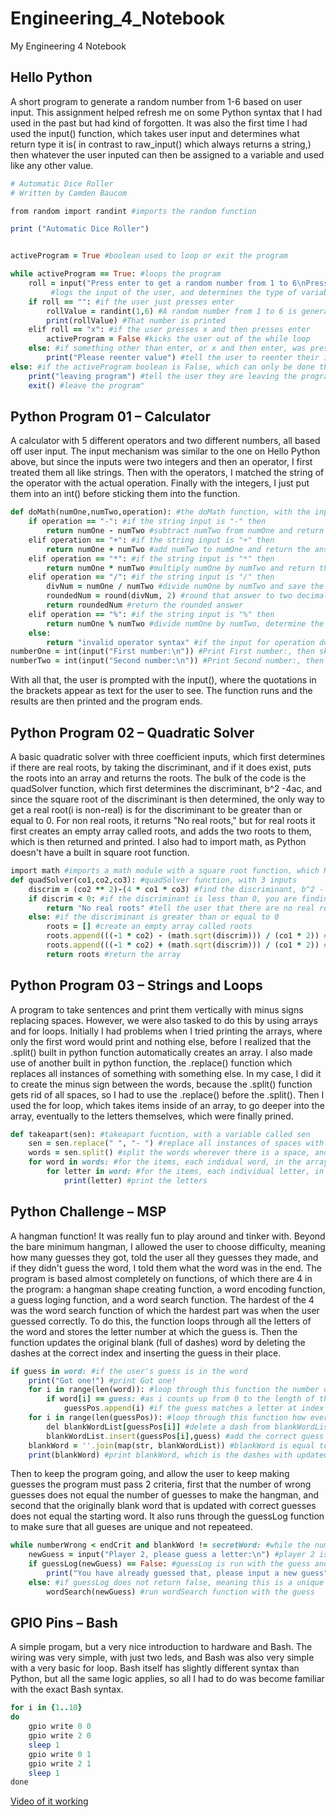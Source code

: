 # Engineering_4_Notebook
My Engineering 4 Notebook

## Hello Python
A short program to generate a random number from 1-6 based on user input. This assignment helped refresh me on some Python syntax that I had used in the past but had kind of forgotten. It was also the first time I had used the input() function, which takes user input and determines what return type it is( in contrast to raw_input() which always returns a string,) then whatever the user inputed can then be assigned to a variable and used like any other value.

```ruby
# Automatic Dice Roller
# Written by Camden Baucom

from random import randint #imports the random function

print ("Automatic Dice Roller")


activeProgram = True #boolean used to loop or exit the program

while activeProgram == True: #loops the program
	roll = input("Press enter to get a random number from 1 to 6\nPress x and then enter to escape the program:\n") 
         #logs the input of the user, and determines the type of variable, before assigning the value of the input to roll	
	if roll == "": #if the user just presses enter
		rollValue = randint(1,6) #A random number from 1 to 6 is generated
		print(rollValue) #That number is printed
	elif roll == "x": #if the user presses x and then presses enter
		activeProgram = False #kicks the user out of the while loop 
	else: #if something other than enter, or x and then enter, was pressed
		print("Please reenter value") #tell the user to reenter their input
else: #if the activeProgram boolean is False, which can only be done through the elif roll == "x"
	print("leaving program") #tell the user they are leaving the program
	exit() #leave the program"
```

## Python Program 01 – Calculator
A calculator with 5 different operators and two different numbers, all based off user input. The input mechanism was similar to the one on Hello Python above, but since the inputs were two integers and then an operator, I first treated them all like strings. Then with the operators, I matched the string of the operator with the actual operation. Finally with the integers, I just put them into an int() before sticking them into the function.
```ruby
def doMath(numOne,numTwo,operation): #the doMath function, with the input points named numOne,numTwo, and operation respectively
	if operation == "-": #if the string input is "-" then
		return numOne - numTwo #subtract numTwo from numOne and return the answer
	elif operation == "+": #if the string input is "+" then
		return numOne + numTwo #add numTwo to numOne and return the answer
	elif operation == "*": #if the string input is "*" then
		return numOne * numTwo #multiply numOne by numTwo and return the answer
	elif operation == "/": #if the string input is "/" then
		divNum = numOne / numTwo #divide numOne by numTwo and save the answer as divNum
		roundedNum = round(divNum, 2) #round that answer to two decimal places
		return roundedNum #return the rounded answer
	elif operation == "%": #if the string input is "%" then
		return numOne % numTwo #divide numOne by numTwo, determine the remainder, and save the answer 
	else:
		return "invalid operator syntax" #if the input for operation does not match one of these above, then it was imputed incorrectly
numberOne = int(input("First number:\n")) #Print First number:, then skip a line and wait for user input, which is converted into an integer
numberTwo = int(input("Second number:\n")) #Print Second number:, then skip a line and wait for user input, which is converted into an integer
```
With all that, the user is prompted with the input(), where the quotations in the brackets appear as text for the user to see. The function runs and the results are then printed and the program ends.

## Python Program 02 – Quadratic Solver
A basic quadratic solver with three coefficient inputs, which first determines if there are real roots, by taking the discriminant, and if it does exist, puts the roots into an array and returns the roots. The bulk of the code is the quadSolver function, which first determines the discriminant, b^2 -4ac, and since the square root of the discriminant is then determined, the only way to get a real root(i is non-real) is for the discriminant to be greater than or equal to 0. For non real roots, it returns "No real roots," but for real roots it first creates an empty array called roots, and adds the two roots to them, which is then returned and printed. I also had to import math, as Python doesn't have a built in square root function.
```ruby
import math #imports a math module with a square root function, which Python does not have
def quadSolver(co1,co2,co3): #quadSolver function, with 3 inputs
	discrim = (co2 ** 2)-(4 * co1 * co3) #find the discriminant, b^2 - 4ac 
	if discrim < 0: #if the discriminant is less than 0, you are finding the square root of a negative number which is non-real
		return "No real roots" #tell the user that there are no real roots
	else: #if the discriminant is greater than or equal to 0
		roots = [] #create an empty array called roots
		roots.append(((-1 * co2) - (math.sqrt(discrim))) / (co1 * 2)) #plug the coefficients into the quadratic formula, and add the root to the array
		roots.append(((-1 * co2) + (math.sqrt(discrim))) / (co1 * 2)) #plug the coefficients into the quadratic formula, and add the root to the array
		return roots #return the array
```

## Python Program 03 – Strings and Loops
A program to take sentences and print them vertically with minus signs replacing spaces. However, we were also tasked to do this by using arrays and for loops. Initially I had problems when I tried printing the arrays, where only the first word would print and nothing else, before I realized that the .split() built in python function automatically creates an array. I also made use of another built in python function, the .replace() function which replaces all instances of something with something else. In my case, I did it to create the minus sign between the words, because the .split() function gets rid of all spaces, so I had to use the .replace() before the .split(). Then I used the for loop, which takes items inside of an array, to go deeper into the array, eventually to the letters themselves, which were finally prined.
```ruby
def takeapart(sen): #takeapart fucntion, with a variable called sen
	sen = sen.replace(" ", "- ") #replace all instances of spaces with a dash and then the space, so that later at the end of each word will be a minus sign
	words = sen.split() #split the words wherever there is a space, and create an array with the list called word
	for word in words: #for the items, each indidual word, in the array words
		for letter in word: #for the items, each individual letter, in the array word
			print(letter) #print the letters
```

## Python Challenge – MSP
A hangman function! It was really fun to play around and tinker with. Beyond the bare minimum hangman, I allowed the user to choose difficulty, meaning how many guesses they got, told the user all they guesses they made, and if they didn't guess the word, I told them what the word was in the end. The program is based almost completely on functions, of which there are 4 in the program: a hangman shape creating function, a word encoding function, a guess loging function, and a word search function. The hardest of the 4 was the word search function of which the hardest part was when the user guessed correctly. To do this, the function loops through all the letters of the word and stores the letter number at which the guess is. Then the function updates the original blank (full of dashes) word by deleting the dashes at the correct index and inserting the guess in their place.
```ruby
if guess in word: #if the user's guess is in the word
	print("Got one!") #print Got one!
	for i in range(len(word)): #loop through this function the number of times equal to the length of the word
		if word[i] == guess: #as i counts up from 0 to the length of the word, check each letter of the word, by looking at index i, to see if it matches the guess
			guessPos.append(i) #if the guess matches a letter at index i, add the number of i to guessPos
	for i in range(len(guessPos)): #loop through this function how ever many times the guess was inside the wod
		del blankWordList[guessPos[i]] #delete a dash from blankWordList at the index that the correct guess appeared
		blankWordList.insert(guessPos[i],guess) #add the correct guess to blankWordList at the index that the correct guess appeared
	blankWord = ''.join(map(str, blankWordList)) #blankWord is equal to the string of blankWordList
	print(blankWord) #print blankWord, which is the dashes with updated correct guesses
```
Then to keep the program going, and allow the user to keep making guesses the program must pass 2 criteria, first that the number of wrong guesses does not equal the number of guesses to make the hangman, and second that the originally blank word that is updated with correct guesses does not equal the starting word. It also runs through the guessLog function to make sure that all gueses are unique and not repeateed.
```ruby
while numberWrong < endCrit and blankWord != secretWord: #while the number of wrong guess does not equal the end criteria (above) and the blankWord (dashes replaced with guesses) does not equal secretWord
	newGuess = input("Player 2, please guess a letter:\n") #player 2 is prompted to enter a guess
	if guessLog(newGuess) == False: #guessLog is run with the guess and if it returns false, meaning this is a repeat guess
		print("You have already guessed that, please input a new guess") #tell the user it is a repeat guess and ask them to enter another
	else: #if guessLog does not return false, meaning this is a unique guess
		wordSearch(newGuess) #run wordSearch function with the guess
```

## GPIO Pins – Bash
A simple progam, but a very nice introduction to hardware and Bash. The wiring was very simple, with just two leds, and Bash was also very simple with a very basic for loop. Bash itself has slightly different syntax than Python, but all the same logic applies, so all I had to do was become familiar with the exact Bash syntax.
```ruby
for i in {1..10}
do
	gpio write 0 0
	gpio write 2 0
	sleep 1
	gpio write 0 1
	gpio write 2 1
	sleep 1
done
```
[Video of it working](https://drive.google.com/file/d/1PnNx3qf194lGCICYVwvdoQJYG4Jole6H/view)
